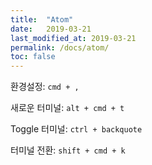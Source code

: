 ```yaml
---
title:  "Atom"
date:   2019-03-21
last_modified_at: 2019-03-21
permalink: /docs/atom/
toc: false
---
```


환경설정:
`cmd + ,`

새로운 터미널:
`alt + cmd + t`

Toggle 터미널:
`ctrl + backquote`

터미널 전환:
`shift + cmd + k`

